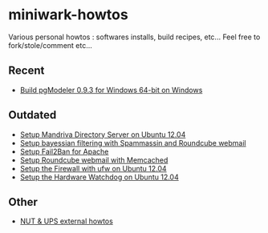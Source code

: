 # miniwark-howtos

Various personal howtos : softwares installs, build recipes, etc...
Feel free to fork/stole/comment etc...

## Recent
* [Build pgModeler 0.9.3 for Windows 64-bit on Windows](https://github.com/miniwark/miniwark-howtos/blob/master/build_pgModeler0.9.0_for_Windows_64-bit.md)

## Outdated
* [Setup Mandriva Directory Server on Ubuntu 12.04](https://github.com/miniwark/miniwark-howtos/blob/master/setup_Mandriva_Directory_Server_on_Ubuntu_12.04.md)
* [Setup bayessian filtering with Spammassin and Roundcube webmail](https://github.com/miniwark/miniwark-howtos/blob/master/setup_bayessian_filtering_with_spammassin_and_roundcube_webmail.md)
* [Setup Fail2Ban for Apache](https://github.com/miniwark/miniwark-howtos/blob/master/setup_fail2ban_for_apache.md)
* [Setup Roundcube webmail with Memcached](https://github.com/miniwark/miniwark-howtos/blob/master/setup_roudcube_webmail_with_memcached.md)
* [Setup the Firewall with ufw on Ubuntu 12.04](https://github.com/miniwark/miniwark-howtos/blob/master/setup_the_firewall_with_ufw_on_ubuntu_12.04.md)
* [Setup the Hardware Watchdog on Ubuntu 12.04](https://github.com/miniwark/miniwark-howtos/blob/master/setup_the_hardware_watchdog_timer_on-ubuntu_12.04.md4)

## Other

* [NUT & UPS external howtos](https://github.com/miniwark/miniwark-howtos/blob/master/nut_&_ups_external_howtos.md)
